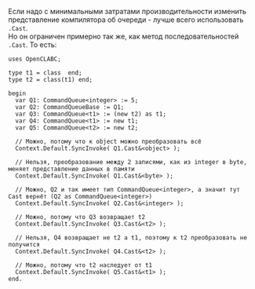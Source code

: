 


Если надо с минимальными затратами производительности изменить представление компилятора об очереди - лучше всего использовать `.Cast`.\
Но он ограничен примерно так же, как метод последовательностей `.Cast`. То есть:
```
uses OpenCLABC;

type t1 = class  end;
type t2 = class(t1) end;

begin
  var Q1: CommandQueue<integer> := 5;
  var Q2: CommandQueueBase := Q1;
  var Q3: CommandQueue<t1> := (new t2) as t1;
  var Q4: CommandQueue<t1> := new t1;
  var Q5: CommandQueue<t2> := new t2;
  
  // Можно, потому что к object можно преобразовать всё
  Context.Default.SyncInvoke( Q1.Cast&<object> );
  
  // Нельзя, преобразование между 2 записями, как из integer в byte, меняет представление данных в памяти
  Context.Default.SyncInvoke( Q1.Cast&<byte> );
  
  // Можно, Q2 и так имеет тип CommandQueue<integer>, а значит тут Cast вернёт (Q2 as CommandQueue<integer>)
  Context.Default.SyncInvoke( Q2.Cast&<integer> );
  
  // Можно, потому что Q3 возвращает t2
  Context.Default.SyncInvoke( Q3.Cast&<t2> );
  
  // Нельзя, Q4 возвращает не t2 а t1, поэтому к t2 преобразовать не получится
  Context.Default.SyncInvoke( Q4.Cast&<t2> );
  
  // Можно, потому что t2 наследует от t1
  Context.Default.SyncInvoke( Q5.Cast&<t1> );
end.
```


